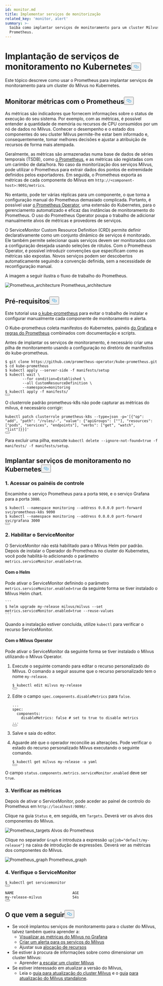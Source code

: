 ```yaml
---
id: monitor.md
title: Implementar serviços de monitorização
related_key: 'monitor, alert'
summary: >-
  Saiba como implantar serviços de monitoramento para um cluster Milvus usando o
  Prometheus.
---
```

<h1 id="Deploying-Monitoring-Services-on-Kubernetes" class="common-anchor-header">Implantação de serviços de monitoramento no Kubernetes<button data-href="#Deploying-Monitoring-Services-on-Kubernetes" class="anchor-icon" translate="no">
      <svg translate="no"
        aria-hidden="true"
        focusable="false"
        height="20"
        version="1.1"
        viewBox="0 0 16 16"
        width="16"
      >
        <path
          fill="#0092E4"
          fill-rule="evenodd"
          d="M4 9h1v1H4c-1.5 0-3-1.69-3-3.5S2.55 3 4 3h4c1.45 0 3 1.69 3 3.5 0 1.41-.91 2.72-2 3.25V8.59c.58-.45 1-1.27 1-2.09C10 5.22 8.98 4 8 4H4c-.98 0-2 1.22-2 2.5S3 9 4 9zm9-3h-1v1h1c1 0 2 1.22 2 2.5S13.98 12 13 12H9c-.98 0-2-1.22-2-2.5 0-.83.42-1.64 1-2.09V6.25c-1.09.53-2 1.84-2 3.25C6 11.31 7.55 13 9 13h4c1.45 0 3-1.69 3-3.5S14.5 6 13 6z"
        ></path>
      </svg>
    </button></h1><p>Este tópico descreve como usar o Prometheus para implantar serviços de monitoramento para um cluster do Milvus no Kubernetes.</p>
<h2 id="Monitor-metrics-with-Prometheus" class="common-anchor-header">Monitorar métricas com o Prometheus<button data-href="#Monitor-metrics-with-Prometheus" class="anchor-icon" translate="no">
      <svg translate="no"
        aria-hidden="true"
        focusable="false"
        height="20"
        version="1.1"
        viewBox="0 0 16 16"
        width="16"
      >
        <path
          fill="#0092E4"
          fill-rule="evenodd"
          d="M4 9h1v1H4c-1.5 0-3-1.69-3-3.5S2.55 3 4 3h4c1.45 0 3 1.69 3 3.5 0 1.41-.91 2.72-2 3.25V8.59c.58-.45 1-1.27 1-2.09C10 5.22 8.98 4 8 4H4c-.98 0-2 1.22-2 2.5S3 9 4 9zm9-3h-1v1h1c1 0 2 1.22 2 2.5S13.98 12 13 12H9c-.98 0-2-1.22-2-2.5 0-.83.42-1.64 1-2.09V6.25c-1.09.53-2 1.84-2 3.25C6 11.31 7.55 13 9 13h4c1.45 0 3-1.69 3-3.5S14.5 6 13 6z"
        ></path>
      </svg>
    </button></h2><p>As métricas são indicadores que fornecem informações sobre o status de execução do seu sistema. Por exemplo, com as métricas, é possível entender a quantidade de memória ou recursos de CPU consumidos por um nó de dados no Milvus. Conhecer o desempenho e o estado dos componentes do seu cluster Milvus permite-lhe estar bem informado e, consequentemente, tomar melhores decisões e ajustar a atribuição de recursos de forma mais atempada.</p>
<p>Geralmente, as métricas são armazenadas numa base de dados de séries temporais (TSDB), como <a href="https://prometheus.io/">o Prometheus</a>, e as métricas são registadas com um carimbo de data/hora. No caso da monitorização dos serviços Milvus, pode utilizar o Prometheus para extrair dados dos pontos de extremidade definidos pelos exportadores. Em seguida, o Prometheus exporta as métricas de cada componente do Milvus em <code translate="no">http://&lt;component-host&gt;:9091/metrics</code>.</p>
<p>No entanto, pode ter várias réplicas para um componente, o que torna a configuração manual do Prometheus demasiado complicada. Portanto, é possível usar <a href="https://github.com/prometheus-operator/prometheus-operator">o Prometheus Operator</a>, uma extensão do Kubernetes, para o gerenciamento automatizado e eficaz das instâncias de monitoramento do Prometheus. O uso do Prometheus Operator poupa o trabalho de adicionar manualmente alvos de métricas e provedores de serviços.</p>
<p>O ServiceMonitor Custom Resource Definition (CRD) permite definir declarativamente como um conjunto dinâmico de serviços é monitorado. Ele também permite selecionar quais serviços devem ser monitorados com a configuração desejada usando seleções de rótulos. Com o Prometheus Operator, é possível introduzir convenções que especificam como as métricas são expostas. Novos serviços podem ser descobertos automaticamente seguindo a convenção definida, sem a necessidade de reconfiguração manual.</p>
<p>A imagem a seguir ilustra o fluxo de trabalho do Prometheus.</p>
<p>
  
   <span class="img-wrapper"> <img translate="no" src="/docs/v2.6.x/assets/prometheus_architecture.png" alt="Prometheus_architecture" class="doc-image" id="prometheus_architecture" />
   </span> <span class="img-wrapper"> <span>Prometheus_architecture</span> </span></p>
<h2 id="Prerequisites" class="common-anchor-header">Pré-requisitos<button data-href="#Prerequisites" class="anchor-icon" translate="no">
      <svg translate="no"
        aria-hidden="true"
        focusable="false"
        height="20"
        version="1.1"
        viewBox="0 0 16 16"
        width="16"
      >
        <path
          fill="#0092E4"
          fill-rule="evenodd"
          d="M4 9h1v1H4c-1.5 0-3-1.69-3-3.5S2.55 3 4 3h4c1.45 0 3 1.69 3 3.5 0 1.41-.91 2.72-2 3.25V8.59c.58-.45 1-1.27 1-2.09C10 5.22 8.98 4 8 4H4c-.98 0-2 1.22-2 2.5S3 9 4 9zm9-3h-1v1h1c1 0 2 1.22 2 2.5S13.98 12 13 12H9c-.98 0-2-1.22-2-2.5 0-.83.42-1.64 1-2.09V6.25c-1.09.53-2 1.84-2 3.25C6 11.31 7.55 13 9 13h4c1.45 0 3-1.69 3-3.5S14.5 6 13 6z"
        ></path>
      </svg>
    </button></h2><p>Este tutorial usa <a href="https://github.com/prometheus-operator/kube-prometheus">o kube-prometheus</a> para evitar o trabalho de instalar e configurar manualmente cada componente de monitoramento e alerta.</p>
<p>O Kube-prometheus coleta manifestos do Kubernetes, painéis <a href="http://grafana.com/">do Grafana</a> e <a href="https://prometheus.io/docs/prometheus/latest/configuration/recording_rules/">regras do Prometheus</a> combinados com documentação e scripts.</p>
<p>Antes de implantar os serviços de monitoramento, é necessário criar uma pilha de monitoramento usando a configuração no diretório de manifestos do kube-prometheus.</p>
<pre><code translate="no"><span class="hljs-meta prompt_">$ </span><span class="language-bash">git <span class="hljs-built_in">clone</span> https://github.com/prometheus-operator/kube-prometheus.git</span>
<span class="hljs-meta prompt_">$ </span><span class="language-bash"><span class="hljs-built_in">cd</span> kube-prometheus</span>
<span class="hljs-meta prompt_">$ </span><span class="language-bash">kubectl apply --server-side -f manifests/setup</span>
<span class="hljs-meta prompt_">$ </span><span class="language-bash">kubectl <span class="hljs-built_in">wait</span> \
        --<span class="hljs-keyword">for</span> condition=Established \
        --all CustomResourceDefinition \
        --namespace=monitoring</span>
<span class="hljs-meta prompt_">$ </span><span class="language-bash">kubectl apply -f manifests/</span>
<button class="copy-code-btn"></button></code></pre>
<div class="alert note">
O clusterrole padrão prometheus-k8s não pode capturar as métricas do milvus, é necessário corrigir:</div>
<pre><code translate="no" class="language-bash">kubectl patch clusterrole prometheus-k8s --<span class="hljs-built_in">type</span>=json -p=<span class="hljs-string">&#x27;[{&quot;op&quot;: &quot;add&quot;, &quot;path&quot;: &quot;/rules/-&quot;, &quot;value&quot;: {&quot;apiGroups&quot;: [&quot;&quot;], &quot;resources&quot;: [&quot;pods&quot;, &quot;services&quot;, &quot;endpoints&quot;], &quot;verbs&quot;: [&quot;get&quot;, &quot;watch&quot;, &quot;list&quot;]}}]&#x27;</span>
<button class="copy-code-btn"></button></code></pre>
<p>Para excluir uma pilha, execute <code translate="no">kubectl delete --ignore-not-found=true -f manifests/ -f manifests/setup</code>.</p>
<h2 id="Deploy-monitoring-services-on-Kubernetes" class="common-anchor-header">Implantar serviços de monitoramento no Kubernetes<button data-href="#Deploy-monitoring-services-on-Kubernetes" class="anchor-icon" translate="no">
      <svg translate="no"
        aria-hidden="true"
        focusable="false"
        height="20"
        version="1.1"
        viewBox="0 0 16 16"
        width="16"
      >
        <path
          fill="#0092E4"
          fill-rule="evenodd"
          d="M4 9h1v1H4c-1.5 0-3-1.69-3-3.5S2.55 3 4 3h4c1.45 0 3 1.69 3 3.5 0 1.41-.91 2.72-2 3.25V8.59c.58-.45 1-1.27 1-2.09C10 5.22 8.98 4 8 4H4c-.98 0-2 1.22-2 2.5S3 9 4 9zm9-3h-1v1h1c1 0 2 1.22 2 2.5S13.98 12 13 12H9c-.98 0-2-1.22-2-2.5 0-.83.42-1.64 1-2.09V6.25c-1.09.53-2 1.84-2 3.25C6 11.31 7.55 13 9 13h4c1.45 0 3-1.69 3-3.5S14.5 6 13 6z"
        ></path>
      </svg>
    </button></h2><h3 id="1-Access-the-dashboards" class="common-anchor-header">1. Acessar os painéis de controle</h3><p>Encaminhe o serviço Prometheus para a porta <code translate="no">9090</code>, e o serviço Grafana para a porta <code translate="no">3000</code>.</p>
<pre><code translate="no"><span class="hljs-meta prompt_">$ </span><span class="language-bash">kubectl --namespace monitoring --address 0.0.0.0 port-forward svc/prometheus-k8s 9090</span>
<span class="hljs-meta prompt_">$ </span><span class="language-bash">kubectl --namespace monitoring --address 0.0.0.0 port-forward svc/grafana 3000</span>
<button class="copy-code-btn"></button></code></pre>
<h3 id="2-Enable-ServiceMonitor" class="common-anchor-header">2. Habilitar o ServiceMonitor</h3><p>O ServiceMonitor não está habilitado para o Milvus Helm por padrão. Depois de instalar o Operador do Prometheus no cluster do Kubernetes, você pode habilitá-lo adicionando o parâmetro <code translate="no">metrics.serviceMonitor.enabled=true</code>.</p>
<h4 id="With-Helm" class="common-anchor-header">Com o Helm</h4><p>Pode ativar o ServiceMonitor definindo o parâmetro <code translate="no">metrics.serviceMonitor.enabled=true</code> da seguinte forma se tiver instalado o Milvus Helm chart.</p>
<pre><code translate="no">```
$ helm upgrade my-release milvus/milvus --set metrics.serviceMonitor.enabled=true --reuse-values
```
</code></pre>
<p>Quando a instalação estiver concluída, utilize <code translate="no">kubectl</code> para verificar o recurso ServiceMonitor.</p>
<h4 id="With-Milvus-Operator" class="common-anchor-header">Com o Milvus Operator</h4><p>Pode ativar o ServiceMonitor da seguinte forma se tiver instalado o Milvus utilizando o Milvus Operator.</p>
<ol>
<li><p>Execute o seguinte comando para editar o recurso personalizado do MIlvus. O comando a seguir assume que o recurso personalizado tem o nome <code translate="no">my-release</code>.</p>
<pre><code translate="no"><span class="hljs-variable">$ </span>kubectl edit milvus my-release
<button class="copy-code-btn"></button></code></pre></li>
<li><p>Edite o campo <code translate="no">spec.components.disableMetrics</code> para <code translate="no">false</code>.</p>
<pre><code translate="no" class="language-yaml"><span class="hljs-string">...</span>
<span class="hljs-attr">spec:</span>
  <span class="hljs-attr">components:</span>
    <span class="hljs-attr">disableMetrics:</span> <span class="hljs-literal">false</span> <span class="hljs-comment"># set to true to disable metrics</span>
<span class="hljs-string">...</span>
<button class="copy-code-btn"></button></code></pre></li>
<li><p>Salve e saia do editor.</p></li>
<li><p>Aguarde até que o operador reconcilie as alterações. Pode verificar o estado do recurso personalizado Milvus executando o seguinte comando.</p>
<pre><code translate="no">$ kubectl <span class="hljs-keyword">get</span> milvus my<span class="hljs-operator">-</span><span class="hljs-keyword">release</span> <span class="hljs-operator">-</span>o yaml
<button class="copy-code-btn"></button></code></pre></li>
</ol>
<p>O campo <code translate="no">status.components.metrics.serviceMonitor.enabled</code> deve ser <code translate="no">true</code>.</p>
<h3 id="3-Check-the-metrics" class="common-anchor-header">3. Verificar as métricas</h3><p>Depois de ativar o ServiceMonitor, pode aceder ao painel de controlo do Prometheus em <code translate="no">http://localhost:9090/</code>.</p>
<p>Clique na guia <code translate="no">Status</code> e, em seguida, em <code translate="no">Targets</code>. Deverá ver os alvos dos componentes do Milvus.</p>
<p>
  
   <span class="img-wrapper"> <img translate="no" src="/docs/v2.6.x/assets/prometheus_targets.png" alt="Prometheus_targets" class="doc-image" id="prometheus_targets" />
   </span> <span class="img-wrapper"> <span>Alvos do Prometheus</span> </span></p>
<p>Clique no separador <code translate="no">Graph</code> e introduza a expressão <code translate="no">up{job=&quot;default/my-release&quot;}</code> na caixa de introdução de expressões. Deverá ver as métricas dos componentes do Milvus.</p>
<p>
  
   <span class="img-wrapper"> <img translate="no" src="/docs/v2.6.x/assets/prometheus_graph.png" alt="Prometheus_graph" class="doc-image" id="prometheus_graph" />
   </span> <span class="img-wrapper"> <span>Prometheus_graph</span> </span></p>
<h3 id="4-Check-the-ServiceMonitor" class="common-anchor-header">4. Verifique o ServiceMonitor</h3><pre><code translate="no">$ kubectl <span class="hljs-keyword">get</span> servicemonitor
<button class="copy-code-btn"></button></code></pre>
<pre><code translate="no">NAME                           AGE
<span class="hljs-keyword">my</span>-release-milvus              54s
<button class="copy-code-btn"></button></code></pre>
<h2 id="Whats-next" class="common-anchor-header">O que vem a seguir<button data-href="#Whats-next" class="anchor-icon" translate="no">
      <svg translate="no"
        aria-hidden="true"
        focusable="false"
        height="20"
        version="1.1"
        viewBox="0 0 16 16"
        width="16"
      >
        <path
          fill="#0092E4"
          fill-rule="evenodd"
          d="M4 9h1v1H4c-1.5 0-3-1.69-3-3.5S2.55 3 4 3h4c1.45 0 3 1.69 3 3.5 0 1.41-.91 2.72-2 3.25V8.59c.58-.45 1-1.27 1-2.09C10 5.22 8.98 4 8 4H4c-.98 0-2 1.22-2 2.5S3 9 4 9zm9-3h-1v1h1c1 0 2 1.22 2 2.5S13.98 12 13 12H9c-.98 0-2-1.22-2-2.5 0-.83.42-1.64 1-2.09V6.25c-1.09.53-2 1.84-2 3.25C6 11.31 7.55 13 9 13h4c1.45 0 3-1.69 3-3.5S14.5 6 13 6z"
        ></path>
      </svg>
    </button></h2><ul>
<li>Se você implantou serviços de monitoramento para o cluster do Milvus, talvez também queira aprender a:<ul>
<li><a href="/docs/pt/visualize.md">Visualizar as métricas do Milvus no Grafana</a></li>
<li><a href="/docs/pt/alert.md">Criar um alerta para os serviços do Milvus</a></li>
<li>Ajustar sua <a href="/docs/pt/allocate.md">alocação de recursos</a></li>
</ul></li>
<li>Se estiver à procura de informações sobre como dimensionar um cluster Milvus:<ul>
<li>Aprender <a href="/docs/pt/scaleout.md">a escalar um cluster Milvus</a></li>
</ul></li>
<li>Se estiver interessado em atualizar a versão do Milvus,<ul>
<li>Leia o <a href="/docs/pt/upgrade_milvus_cluster-operator.md">guia para atualização do cluster Milvus</a> e o <a href="/docs/pt/upgrade_milvus_cluster-operator.md">guia</a> <a href="/docs/pt/upgrade_milvus_standalone-operator.md">para atualização do Milvus standalone</a>.</li>
</ul></li>
</ul>
